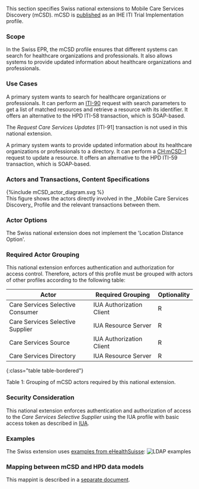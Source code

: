 This section specifies Swiss national extensions to Mobile Care Services Discovery (mCSD).
mCSD is [published](https://profiles.ihe.net/ITI/mCSD/index.html) as an IHE ITI Trial Implementation profile.

### Scope

In the Swiss EPR, the mCSD profile ensures that different systems can search for healthcare organizations and
professionals.
It also allows systems to provide updated information about healthcare organizations and professionals.

### Use Cases

A primary system wants to search for healthcare organizations or professionals. It can perform an
[ITI-90](iti-90.html) request with search parameters to get a list of matched resources and retrieve a resource
with its identifier.
It offers an alternative to the HPD ITI-58 transaction, which is SOAP-based.

The _Request Care Services Updates_ [ITI-91] transaction is not used in this national extension.

A primary system wants to provide updated information about its healthcare organizations or professionals to a 
directory.
It can perform a [CH:mCSD-1](ch-mcsd-1.html) request to update a resource.
It offers an alternative to the HPD ITI-59 transaction, which is SOAP-based.

### Actors and Transactions, Content Specifications

<div>
{%include mCSD_actor_diagram.svg %}
</div>
This figure shows the actors directly involved in the _Mobile Care Services Discovery_ Profile and the relevant 
transactions between them.

### Actor Options

The Swiss national extension does not implement the 'Location Distance Option'.

### Required Actor Grouping

This national extension enforces authentication and authorization for access control.
Therefore, actors of this profile must be grouped with actors of other profiles according to the following table:

| Actor                            | Required Grouping        | Optionality |
|----------------------------------|--------------------------|-------------|
| Care Services Selective Consumer | IUA Authorization Client | R           |
| Care Services Selective Supplier | IUA Resource Server      | R           |
| Care Services Source             | IUA Authorization Client | R           |
| Care Services Directory          | IUA Resource Server      | R           |
{:class="table table-bordered"}

<figcaption ID="1">Table 1: Grouping of mCSD actors required by this national extension.</figcaption>

### Security Consideration

This national extension enforces authentication and authorization of access to the _Care Services Selective Supplier_
using the IUA profile with basic access token as described in [IUA](iti-71.html).

### Examples

The Swiss extension uses [examples from eHealthSuisse](https://ehealthsuisse.ihe-europe.net/test_data/CommunityAdd_A_B_xml.zip):
<img alt="LDAP examples"
     style="max-width:100%"
     src="assets/images/ehealthsuisse_HPD_Structure.png" />

### Mapping between mCSD and HPD data models

This mappint is described in a [separate document](mcsd-hpd-mapping.html).
